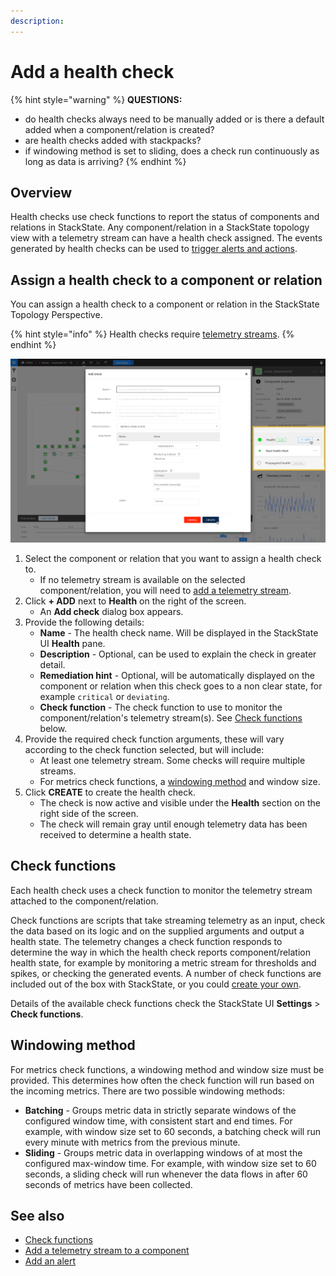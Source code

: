 ```yaml
---
description: 
---
```


# Add a health check

{% hint style="warning" %}
**QUESTIONS:**
- do health checks always need to be manually added or is there a default added when a component/relation is created?
- are health checks added with stackpacks?
- if windowing method is set to sliding, does a check run continuously as long as data is arriving?
{% endhint %}

## Overview

Health checks use check functions to report the status of components and relations in StackState. Any component/relation in a StackState topology view with a telemetry stream can have a health check assigned. The events generated by health checks can be used to [trigger alerts and actions](/use/health-state-and-alerts/add-an-alert.md).

## Assign a health check to a component or relation

You can assign a health check to a component or relation in the StackState Topology Perspective.

{% hint style="info" %}
Health checks require [telemetry streams](/use/health-state-and-alerts/add-telemetry-to-component.md).
{% endhint %}

![Add a health check to a component or relation](/.gitbook/assets/v41_add_health_check.png)

1. Select the component or relation that you want to assign a health check to.
    - If no telemetry stream is available on the selected component/relation, you will need to [add a telemetry stream](/use/health-state-and-alerts/add-telemetry-to-component.md).
3. Click **+ ADD** next to **Health** on the right of the screen. 
    - An **Add check** dialog box appears.
4. Provide the following details:
    - **Name** - The health check name. Will be displayed in the StackState UI **Health** pane.
    - **Description** - Optional, can be used to explain the check in greater detail.
    - **Remediation hint** - Optional, will be automatically displayed on the component or relation when this check goes to a non clear state, for example `critical` or `deviating`.
    - **Check function** - The check function to use to monitor the component/relation's telemetry stream(s). See [Check functions](#check-functions) below.
5. Provide the required check function arguments, these will vary according to the check function selected, but will include:
    - At least one telemetry stream. Some checks will require multiple streams. 
    - For metrics check functions, a [windowing method](#windowing-method) and window size.
9. Click **CREATE** to create the health check. 
    - The check is now active and visible under the **Health** section on the right side of the screen. 
    - The check will remain gray until enough telemetry data has been received to determine a health state.

## Check functions

Each health check uses a check function to monitor the telemetry stream attached to the component/relation. 

Check functions are scripts that take streaming telemetry as an input, check the data based on its logic and on the supplied arguments and output a health state. The telemetry changes a check function responds to determine the way in which the health check reports component/relation health state, for example by monitoring a metric stream for thresholds and spikes, or checking the generated events. 
A number of check functions are included out of the box with StackState, or you could [create your own](/configure/telemetry/checks_and_streams.md#check-functions).

Details of the available check functions check the StackState UI **Settings** > **Check functions**.

## Windowing method

For metrics check functions, a windowing method and window size must be provided. This determines how often the check function will run based on the incoming metrics. There are two possible windowing methods:

- **Batching** - Groups metric data in strictly separate windows of the configured window time, with consistent start and end times. For example, with window size set to 60 seconds, a batching check will run every minute with metrics from the previous minute.
- **Sliding** - Groups metric data in overlapping windows of at most the configured max-window time. For example, with window size set to 60 seconds, a sliding check will run whenever the data flows in after 60 seconds of metrics have been collected.

## See also

- [Check functions](/configure/telemetry/checks_and_streams.md#check-functions)
- [Add a telemetry stream to a component](/use/health-state-and-alerts/add-telemetry-to-component.md)
- [Add an alert](/use/health-state-and-alerts/add-an-alert.md)